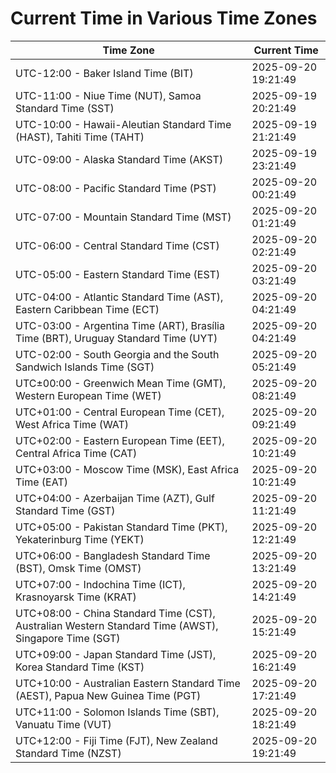 # Current Time in Various Time Zones

| Time Zone | Current Time |
|-----------|--------------|
| UTC-12:00 - Baker Island Time (BIT) | 2025-09-20 19:21:49 |
| UTC-11:00 - Niue Time (NUT), Samoa Standard Time (SST) | 2025-09-19 20:21:49 |
| UTC-10:00 - Hawaii-Aleutian Standard Time (HAST), Tahiti Time (TAHT) | 2025-09-19 21:21:49 |
| UTC-09:00 - Alaska Standard Time (AKST) | 2025-09-19 23:21:49 |
| UTC-08:00 - Pacific Standard Time (PST) | 2025-09-20 00:21:49 |
| UTC-07:00 - Mountain Standard Time (MST) | 2025-09-20 01:21:49 |
| UTC-06:00 - Central Standard Time (CST) | 2025-09-20 02:21:49 |
| UTC-05:00 - Eastern Standard Time (EST) | 2025-09-20 03:21:49 |
| UTC-04:00 - Atlantic Standard Time (AST), Eastern Caribbean Time (ECT) | 2025-09-20 04:21:49 |
| UTC-03:00 - Argentina Time (ART), Brasília Time (BRT), Uruguay Standard Time (UYT) | 2025-09-20 04:21:49 |
| UTC-02:00 - South Georgia and the South Sandwich Islands Time (SGT) | 2025-09-20 05:21:49 |
| UTC±00:00 - Greenwich Mean Time (GMT), Western European Time (WET) | 2025-09-20 08:21:49 |
| UTC+01:00 - Central European Time (CET), West Africa Time (WAT) | 2025-09-20 09:21:49 |
| UTC+02:00 - Eastern European Time (EET), Central Africa Time (CAT) | 2025-09-20 10:21:49 |
| UTC+03:00 - Moscow Time (MSK), East Africa Time (EAT) | 2025-09-20 10:21:49 |
| UTC+04:00 - Azerbaijan Time (AZT), Gulf Standard Time (GST) | 2025-09-20 11:21:49 |
| UTC+05:00 - Pakistan Standard Time (PKT), Yekaterinburg Time (YEKT) | 2025-09-20 12:21:49 |
| UTC+06:00 - Bangladesh Standard Time (BST), Omsk Time (OMST) | 2025-09-20 13:21:49 |
| UTC+07:00 - Indochina Time (ICT), Krasnoyarsk Time (KRAT) | 2025-09-20 14:21:49 |
| UTC+08:00 - China Standard Time (CST), Australian Western Standard Time (AWST), Singapore Time (SGT) | 2025-09-20 15:21:49 |
| UTC+09:00 - Japan Standard Time (JST), Korea Standard Time (KST) | 2025-09-20 16:21:49 |
| UTC+10:00 - Australian Eastern Standard Time (AEST), Papua New Guinea Time (PGT) | 2025-09-20 17:21:49 |
| UTC+11:00 - Solomon Islands Time (SBT), Vanuatu Time (VUT) | 2025-09-20 18:21:49 |
| UTC+12:00 - Fiji Time (FJT), New Zealand Standard Time (NZST) | 2025-09-20 19:21:49 |
